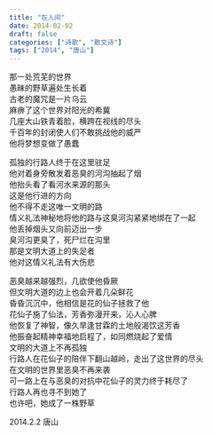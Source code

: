 ```yaml
---
title: "在人间"
date: 2014-02-02
draft: false
categories: ["诗歌", "散文诗"]
tags: ["2014", "唐山"]
---
```


那一处荒芜的世界  
愚昧的野草遍处生长着  
古老的魔咒是一片乌云  
麻痹了这个世界对阳光的希冀  
几座大山铁青着脸，横跨在视线的尽头  
千百年的封闭使人们不敢挑战他的威严  
他将梦想变做了愚蠢  

孤独的行路人终于在这里驻足  
他对着身旁散发着恶臭的河沟抽起了烟  
他抬头看了看河水来源的那头  
这是他行进的方向  
他不得不走这唯一文明的路  
情义礼法神秘地将他的路与这臭河沟紧紧地绑在了一起  
他丢掉烟头又向前迈出一步  
臭河沟更臭了，死尸烂在沟里  
那是文明大道上的失足者  
他对这情义礼法有大伤悲  

恶臭越来越强烈，几欲使他昏厥  
但文明大道的边上也会开着几朵鲜花  
昏昏沉沉中，他相信是花的仙子拯救了他  
花仙子施了仙法，芳香弥漫开来，沁人心脾  
他恢复了神智，像久旱逢甘霖的土地般渴饮这芳香  
他振奋起精神幸福地启程了，如同燃烧起了爱情  
文明的大道上不再孤独  
行路人在花仙子的陪伴下翻山越岭，走出了这世界的尽头  
在文明的世界里恶臭不再来袭  
可一路上在与恶臭的对抗中花仙子的灵力终于耗尽了  
行路人再也寻不到她了  
也许吧，她成了一株野草  

2014.2.2 唐山
